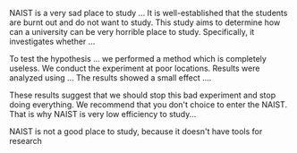 NAIST is a very sad place to study ...
It is well-established that the students are burnt out and do not want to study. This study aims to determine how can a university can be very horrible place to study. Specifically, it investigates whether ... 


To test the hypothesis ... we performed a  method which is completely useless.
We conduct the experiment at poor locations.
Results were analyzed using ... The results showed a small effect .... 

These results suggest that we should stop this bad experiment and stop doing everything. We recommend that you don't choice to enter the NAIST. That is why NAIST is very low efficiency to study...

NAIST is not a good place to study, because it doesn't have tools for research
